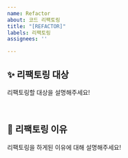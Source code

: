 ```yaml
---
name: Refactor
about: 코드 리팩토링
title: "[REFACTOR]"
labels: 리팩토링
assignees: ''

---
```


## ✨ 리팩토링 대상

리팩토링할 대상을 설명해주세요!

<br>

## 📢 리팩토링 이유

리팩토링을 하게된 이유에 대해 설명해주세요!

<br>
